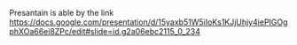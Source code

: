 Presantain is able by the link
https://docs.google.com/presentation/d/15yaxb51W5iIoKs1KJjUhjy4iePIGOgphXOa66ei8ZPc/edit#slide=id.g2a06ebc2115_0_234

